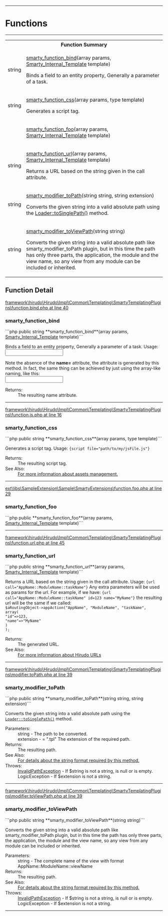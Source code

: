 - - -

# Functions #

- - -

<table id="summary_function" class="title">
<tr><th colspan="2" class="title">Function Summary</th></tr>
<tr>
<td class="type"> string</td>
<td class="description"><p class="name"><a href="#smarty_function_bind()">smarty_function_bind</a>(array params, <a href="../smarty/smarty_internal_template.html">Smarty_Internal_Template</a> template)</p><p class="description">Binds a field to an entity property, Generally a parameter
of a task. </p></td>
</tr>
<tr>
<td class="type"> string</td>
<td class="description"><p class="name"><a href="#smarty_function_css()">smarty_function_css</a>(array params, type template)</p><p class="description">Generates a script tag. </p></td>
</tr>
<tr>
<td class="type"> <type></td>
<td class="description"><p class="name"><a href="#smarty_function_foo()">smarty_function_foo</a>(array params, <a href="../smarty/smarty_internal_template.html">Smarty_Internal_Template</a> template)</p><p class="description"></p></td>
</tr>
<tr>
<td class="type"> string</td>
<td class="description"><p class="name"><a href="#smarty_function_url()">smarty_function_url</a>(array params, <a href="../smarty/smarty_internal_template.html">Smarty_Internal_Template</a> template)</p><p class="description">Returns a URL based on the string given in the call attribute.
</p></td>
</tr>
<tr>
<td class="type"> string</td>
<td class="description"><p class="name"><a href="#smarty_modifier_toPath()">smarty_modifier_toPath</a>(string string, string extension)</p><p class="description">Converts the given string into a valid absolute path using the
<a href="../hirudo/lang/loader.html#toSinglePath()">Loader::toSinglePath()</a> method.</p></td>
</tr>
<tr>
<td class="type"> string</td>
<td class="description"><p class="name"><a href="#smarty_modifier_toViewPath()">smarty_modifier_toViewPath</a>(string string)</p><p class="description">Converts the given string into a valid absolute path like smarty_modifier_toPath
plugin, but in this time the path has only three parts, the application, the
module and the view name, so any view from any module can be included or inherited.</p></td>
</tr>
</table>

<h2 id="detail_function">Function Detail</h2>
<a href="https://github.com/JeyDotC/Hirudo-docs/blob/master/source/framework/hirudo/Hirudo/Impl/Common/Templating/SmartyTemplatingPlugins/function.bind.php.md#line40" class="location">framework\hirudo\Hirudo\Impl\Common\Templating\SmartyTemplatingPlugins\function.bind.php at line 40</a>

<h3 id="smarty_function_bind()">smarty_function_bind</h3>
```php
public  string **smarty_function_bind**(array params, <a href="../smarty/smarty_internal_template.html">Smarty_Internal_Template</a> template)```
<div class="details">
<p><p>Binds a field to an entity property, Generally a parameter
of a task. Usage:
<code>
<input {bind="taskParameter.property.innerProperty"} id="myField" type="someType" />
</code></p></p><p><p>Note the absence of the <strong>name=</strong> attribute, the attribute is generated
by this method. In fact, the same thing can be achieved by just using the array-like
naming, like this:
<code>
<input name="taskParameter[property][innerProperty]" id="myField" type="someType" />
</code></p></p>
<dl>
<dt>Returns:</dt>
<dd>The resulting name attribute.</dd>
</dl>
</div>

- - -

<a href="https://github.com/JeyDotC/Hirudo-docs/blob/master/source/framework/hirudo/Hirudo/Impl/Common/Templating/SmartyTemplatingPlugins/function.js.php.md#line16" class="location">framework\hirudo\Hirudo\Impl\Common\Templating\SmartyTemplatingPlugins\function.js.php at line 16</a>

<h3 id="smarty_function_css()">smarty_function_css</h3>
```php
public  string **smarty_function_css**(array params, type template)```
<div class="details">
<p>Generates a script tag.
Usage: <code>{script file="path/to/my/jsFile.js"}</code></p>
<dl>
<dt>Returns:</dt>
<dd>The resulting script tag.</dd>
<dt>See Also:</dt>
<dd><a href="../hirudo/core/context/assets.html">For more information about assets management.</a></dd>
</dl>
</div>

- - -

<a href="https://github.com/JeyDotC/Hirudo-docs/blob/master/source/ext/libs/SampleExtension/Sample/SmartyExtensions/function.foo.php.md#line29" class="location">ext\libs\SampleExtension\Sample\SmartyExtensions\function.foo.php at line 29</a>

<h3 id="smarty_function_foo()">smarty_function_foo</h3>
```php
public  <type> **smarty_function_foo**(array params, <a href="../smarty/smarty_internal_template.html">Smarty_Internal_Template</a> template)```
<div class="details">
<p></p>
</div>

- - -

<a href="https://github.com/JeyDotC/Hirudo-docs/blob/master/source/framework/hirudo/Hirudo/Impl/Common/Templating/SmartyTemplatingPlugins/function.url.php.md#line45" class="location">framework\hirudo\Hirudo\Impl\Common\Templating\SmartyTemplatingPlugins\function.url.php at line 45</a>

<h3 id="smarty_function_url()">smarty_function_url</h3>
```php
public  string **smarty_function_url**(array params, <a href="../smarty/smarty_internal_template.html">Smarty_Internal_Template</a> template)```
<div class="details">
<p>Returns a URL based on the string given in the call attribute.
Usage: <code>{url call="AppName::ModuleName::taskName"}</code> Any extra
parameters will be used as params for the url. For example, if we have:
<code>{url call="AppName::ModuleName::taskName" id=123 name="MyName"}</code>
the resulting url will be the same if we called:
<code>
$aRoutingObject->appAction("AppName", "ModuleName", "taskName",
array(
"id"=>123,
"name"=>"MyName"
)
);
</code></p>
<dl>
<dt>Returns:</dt>
<dd>The generated URL.</dd>
<dt>See Also:</dt>
<dd><a href="../hirudo/core/context/routing.html">For more information about Hirudo URLs</a></dd>
</dl>
</div>

- - -

<a href="https://github.com/JeyDotC/Hirudo-docs/blob/master/source/framework/hirudo/Hirudo/Impl/Common/Templating/SmartyTemplatingPlugins/modifier.toPath.php.md#line39" class="location">framework\hirudo\Hirudo\Impl\Common\Templating\SmartyTemplatingPlugins\modifier.toPath.php at line 39</a>

<h3 id="smarty_modifier_toPath()">smarty_modifier_toPath</h3>
```php
public  string **smarty_modifier_toPath**(string string, string extension)```
<div class="details">
<p><p>Converts the given string into a valid absolute path using the
<code><a href="../hirudo/lang/loader.html#toSinglePath()">Loader::toSinglePath()</a></code> method.</p></p>
<dl>
<dt>Parameters:</dt>
<dd>string - The path to be converted.</dd>
<dd>extension - = ".tpl" The extension of the required path.</dd>
<dt>Returns:</dt>
<dd>The resulting path.</dd>
<dt>See Also:</dt>
<dd><a href="../hirudo/lang/loader.html#using()">For details about the string format required by this method.</a></dd>
<dt>Throws:</dt>
<dd><a href="../hirudo/lang/invalidpathexception.html">InvalidPathException</a> - If $string is not a string, is null or is empty.</dd>
<dd>LogicException - If $extension is not a string.</dd>
</dl>
</div>

- - -

<a href="https://github.com/JeyDotC/Hirudo-docs/blob/master/source/framework/hirudo/Hirudo/Impl/Common/Templating/SmartyTemplatingPlugins/modifier.toViewPath.php.md#line39" class="location">framework\hirudo\Hirudo\Impl\Common\Templating\SmartyTemplatingPlugins\modifier.toViewPath.php at line 39</a>

<h3 id="smarty_modifier_toViewPath()">smarty_modifier_toViewPath</h3>
```php
public  string **smarty_modifier_toViewPath**(string string)```
<div class="details">
<p><p>Converts the given string into a valid absolute path like smarty_modifier_toPath
plugin, but in this time the path has only three parts, the application, the
module and the view name, so any view from any module can be included or inherited.</p>
<dl>
<dt>Parameters:</dt>
<dd>string - The complete name of the view with format AppName::ModuleName::viewName</dd>
<dt>Returns:</dt>
<dd>The resulting path.</dd>
<dt>See Also:</dt>
<dd><a href="../hirudo/lang/loader.html#using()">For details about the string format required by this method.</a></dd>
<dt>Throws:</dt>
<dd><a href="../hirudo/lang/invalidpathexception.html">InvalidPathException</a> - If $string is not a string, is null or is empty.</dd>
<dd>LogicException - If $extension is not a string.</dd>
</dl>
</div>

- - -

